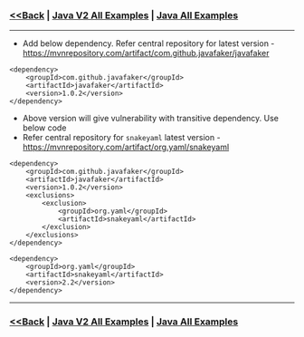 ### [<<Back](../README.md) | [Java V2 All Examples](https://github.com/avinashbabudonthu/java/blob/master/java-v2/README.md) | [Java All Examples](https://github.com/avinashbabudonthu/java/blob/master/README.md)
------
* Add below dependency. Refer central repository for latest version - https://mvnrepository.com/artifact/com.github.javafaker/javafaker
```
<dependency>
    <groupId>com.github.javafaker</groupId>
    <artifactId>javafaker</artifactId>
    <version>1.0.2</version>
</dependency>
```
* Above version will give vulnerability with transitive dependency. Use below code
* Refer central repository for `snakeyaml` latest version - https://mvnrepository.com/artifact/org.yaml/snakeyaml
```
<dependency>
	<groupId>com.github.javafaker</groupId>
	<artifactId>javafaker</artifactId>
	<version>1.0.2</version>
	<exclusions>
		<exclusion>
			<groupId>org.yaml</groupId>
			<artifactId>snakeyaml</artifactId>
		</exclusion>
	</exclusions>
</dependency>

<dependency>
    <groupId>org.yaml</groupId>
    <artifactId>snakeyaml</artifactId>
    <version>2.2</version>
</dependency>
```
------
### [<<Back](../README.md) | [Java V2 All Examples](https://github.com/avinashbabudonthu/java/blob/master/java-v2/README.md) | [Java All Examples](https://github.com/avinashbabudonthu/java/blob/master/README.md)